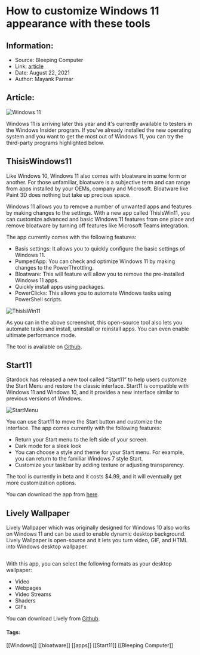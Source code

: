 # How to customize Windows 11 appearance with these tools
### 

## Information:
+ Source: Bleeping Computer
+ Link: [article](https://www.bleepingcomputer.com/news/microsoft/how-to-customize-windows-11-appearance-with-these-tools/)
+ Date: August 22, 2021
+ Author: Mayank Parmar


## Article:
![Windows 11](https://www.bleepstatic.com/content/hl-images/2021/06/24/Windows-11-start-menu.jpg)


Windows 11 is arriving later this year and it's currently available to testers in the Windows Insider program. If you've already installed the new operating system and you want to get the most out of Windows 11, you can try the third-party programs highlighted below.


ThisisWindows11
---------------


Like Windows 10, Windows 11 also comes with bloatware in some form or another. For those unfamiliar, bloatware is a subjective term and can range from apps installed by your OEMs, company and Microsoft. Bloatware like Paint 3D does nothing but take up precious space.


Windows 11 allows you to remove a number of unwanted apps and features by making changes to the settings. With a new app called ThisIsWin11, you can customize advanced and basic Windows 11 features from one place and remove bloatware by turning off features like Microsoft Teams integration.


The app currently comes with the following features:


* Basis settings: It allows you to quickly configure the basic settings of Windows 11.
* PumpedApp: You can check and optimize Windows 11 by making changes to the PowerThrottling.
* Bloatware: This will feature will allow you to remove the pre-installed Windows 11 apps.
* Quickly install apps using packages.
* PowerClicks: This allows you to automate Windows tasks using PowerShell scripts.


![ThisIsWin11](https://www.bleepstatic.com/images/news/u/1097497/Windows-10/ThisIsWin11.jpg)


As you can in the above screenshot, this open-source tool also lets you automate tasks and install, uninstall or reinstall apps. You can even enable ultimate performance mode.


The tool is available on [Github](https://github.com/builtbybel/ThisIsWin11/releases).


Start11
-------


Stardock has released a new tool called “Start11” to help users customize the Start Menu and restore the classic interface. Start11 is compatible with Windows 11 and Windows 10, and it provides a new interface similar to previous versions of Windows.


![StartMenu](https://www.bleepstatic.com/images/news/u/1097497/Windows-10/Start11.jpg)


You can use Start11 to move the Start button and customize the interface. The app comes currently with the following features:


* Return your Start menu to the left side of your screen.
* Dark mode for a sleek look
* You can choose a style and theme for your Start menu. For example, you can return to the familiar Windows 7 style Start.
* Customize your taskbar by adding texture or adjusting transparency.


The tool is currently in beta and it costs $4.99, and it will eventually get more customization options.




You can download the app from [here](https://www.stardock.com/products/start11/).


Lively Wallpaper
----------------


Lively Wallpaper which was originally designed for Windows 10 also works on Windows 11 and can be used to enable dynamic desktop background. Lively Wallpaper is open-source and it lets you turn video, GIF, and HTML into Windows desktop wallpaper.


![Lively](data:image/gif;base64,R0lGODlhAQABAAAAACH5BAEKAAEALAAAAAABAAEAAAICTAEAOw==)


With this app, you can select the following formats as your desktop wallpaper:


* Video
* Webpages
* Video Streams
* Shaders
* GIFs


You can download Lively from [Github](https://github.com/rocksdanister/lively/releases/tag/v1.7.0.4).




#### Tags:
[[Windows]] [[bloatware]] [[apps]] [[Start11]] [[Bleeping Computer]]
